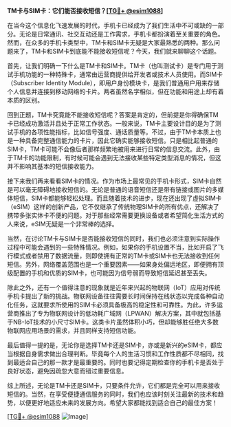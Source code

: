 **TM卡与SIM卡：它们能否接收短信？[[TG💪+ @esim1088](https://t.me/s/esim1088)]**

在当今这个信息化飞速发展的时代，手机卡已经成为了我们生活中不可或缺的一部分。无论是日常通讯、社交互动还是工作需求，手机卡都扮演着至关重要的角色。然而，在众多的手机卡类型中，TM卡和SIM卡无疑是大家最熟悉的两种。那么问题来了，TM卡和SIM卡到底能不能接收短信呢？今天，我们就来聊聊这个话题。

首先，让我们明确一下什么是TM卡和SIM卡。TM卡（也叫测试卡）是专门用于测试手机功能的一种特殊卡，通常由运营商提供给开发者或技术人员使用。而SIM卡（Subscriber Identity Module），即用户身份模块卡，是我们普通用户用来存储个人信息并连接到移动网络的卡片。两者虽然名字相似，但在功能和用途上却有着本质的区别。

回到正题，TM卡究竟能不能接收短信呢？答案是肯定的，但前提是你得确保TM卡已经成功激活并且处于正常工作状态。一般来说，TM卡主要设计目的是为了测试手机的各项性能指标，比如信号强度、通话质量等。不过，由于TM卡本质上也是一种具备完整通信能力的卡片，因此它确实能够接收短信。只是相比起普通的SIM卡，TM卡可能不会像后者那样频繁地被用来进行日常的信息交流。此外，由于TM卡的功能限制，有时候可能会遇到无法接收某些特定类型消息的情况，但这并不影响其基本的短信接收能力。

接下来我们再来看看SIM卡的情况。作为市场上最常见的手机卡形式，SIM卡自然是可以毫无障碍地接收短信的。无论是普通的语音短信还是带有链接或图片的多媒体短信，SIM卡都能够轻松处理。而且随着技术的进步，现在还出现了虚拟SIM卡（eSIM）这样的创新产品，它不仅继承了传统物理SIM卡的所有优点，还解决了携带多张实体卡不便的问题。对于那些经常需要更换设备或者希望简化生活方式的人来说，eSIM无疑是一个非常棒的选择。

当然，在讨论TM卡与SIM卡是否能接收短信的同时，我们也必须注意到实际操作过程中可能会遇到的一些特殊情况。例如，如果你的手机设置不当，比如开启了飞行模式或者禁用了数据流量，则即使拥有正常的TM卡或SIM卡也无法接收到任何短信。另外，网络覆盖范围也是一个重要因素——如果身处偏远地区，即便拥有顶级配置的手机和优质的SIM卡，也可能因为信号弱而导致短信延迟甚至丢失。

除此之外，还有一个值得注意的现象就是近年来兴起的物联网（IoT）应用对传统手机卡提出了新的挑战。物联网设备往往需要长时间保持在线状态以完成各种自动化任务，这就要求所使用的SIM卡必须具备极高的稳定性和可靠性。为此，许多运营商推出了专为物联网设计的低功耗广域网（LPWAN）解决方案，其中就包括基于NB-IoT技术的小尺寸SIM卡。这类卡片虽然体积小巧，但却能够胜任绝大多数物联网应用场景的需求，并且同样支持短信功能。

最后值得一提的是，无论你是选择TM卡还是SIM卡，亦或是新兴的eSIM卡，都应当根据自身需求做出合理判断。毕竟每个人的生活习惯和工作性质都不尽相同，找到最适合自己的那一款才是最重要的。同时也要记得定期检查你的手机卡是否处于良好状态，避免因疏忽大意而错过重要信息。

综上所述，无论是TM卡还是SIM卡，只要条件允许，它们都是完全可以用来接收短信的。当然，在享受便捷通信服务的同时，我们也应该时刻关注最新的技术和趋势，以便更好地适应未来的发展方向。希望大家都能找到适合自己的最佳方案！

[[TG💪+ @esim1088](https://t.me/s/esim1088) ![Image](https://i.postimg.cc/4NQfJmqS/Snipaste-2025-05-13-00-14-12.png)]